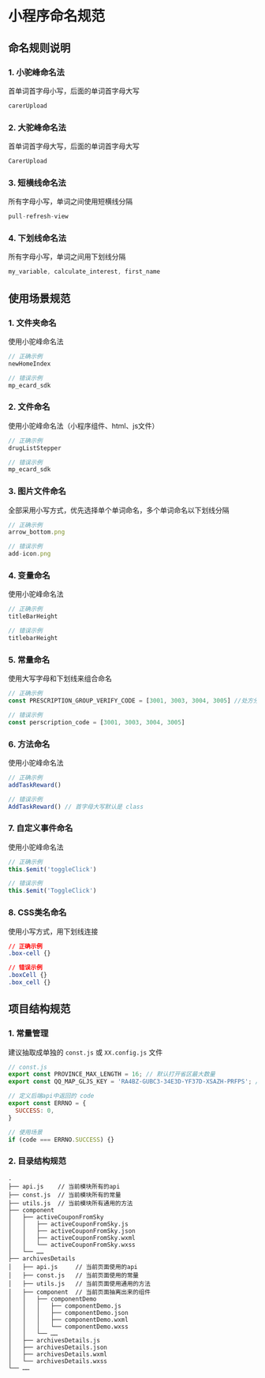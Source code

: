 # 小程序命名规范

## 命名规则说明

### 1. 小驼峰命名法
首单词首字母小写，后面的单词首字母大写
```javascript
carerUpload
```

### 2. 大驼峰命名法
首单词首字母大写，后面的单词首字母大写
```javascript
CarerUpload
```

### 3. 短横线命名法
所有字母小写，单词之间使用短横线分隔
```javascript
pull-refresh-view
```

### 4. 下划线命名法
所有字母小写，单词之间用下划线分隔
```javascript
my_variable, calculate_interest, first_name
```

## 使用场景规范

### 1. 文件夹命名
使用小驼峰命名法
```javascript
// 正确示例
newHomeIndex

// 错误示例
mp_ecard_sdk
```

### 2. 文件命名
使用小驼峰命名法（小程序组件、html、js文件）
```javascript
// 正确示例
drugListStepper

// 错误示例
mp_ecard_sdk
```

### 3. 图片文件命名
全部采用小写方式，优先选择单个单词命名，多个单词命名以下划线分隔
```javascript
// 正确示例
arrow_bottom.png

// 错误示例
add-icon.png
```

### 4. 变量命名
使用小驼峰命名法
```javascript
// 正确示例
titleBarHeight

// 错误示例
titlebarHeight
```

### 5. 常量命名
使用大写字母和下划线来组合命名
```javascript
// 正确示例
const PRESCRIPTION_GROUP_VERIFY_CODE = [3001, 3003, 3004, 3005] //处方分组校验拦截code

// 错误示例
const perscription_code = [3001, 3003, 3004, 3005]
```

### 6. 方法命名
使用小驼峰命名法
```javascript
// 正确示例
addTaskReward()

// 错误示例
AddTaskReward() // 首字母大写默认是 class
```

### 7. 自定义事件命名
使用小驼峰命名法
```javascript
// 正确示例
this.$emit('toggleClick')

// 错误示例
this.$emit('ToggleClick')
```

### 8. CSS类名命名
使用小写方式，用下划线连接
```css
// 正确示例
.box-cell {}

// 错误示例
.boxCell {}
.box_cell {}
```

## 项目结构规范

### 1. 常量管理
建议抽取成单独的 `const.js` 或 `XX.config.js` 文件
```javascript
// const.js
export const PROVINCE_MAX_LENGTH = 16; // 默认打开省区最大数量
export const QQ_MAP_GLJS_KEY = 'RA4BZ-GUBC3-34E3D-YF37D-XSAZH-PRFPS'; // 腾讯地图KEY

// 定义后端api中返回的 code
export const ERRNO = {
  SUCCESS: 0,
}

// 使用场景
if (code === ERRNO.SUCCESS) {}
```

### 2. 目录结构规范
```
.
├── api.js    // 当前模块所有的api
├── const.js  // 当前模块所有的常量
├── utils.js  // 当前模块所有通用的方法
├── component
│   ├── activeCouponFromSky
│   │   ├── activeCouponFromSky.js
│   │   ├── activeCouponFromSky.json
│   │   ├── activeCouponFromSky.wxml
│   │   └── activeCouponFromSky.wxss
│   └── ……
├── archivesDetails
│   ├── api.js     // 当前页面使用的api
│   ├── const.js   // 当前页面使用的常量
│   ├── utils.js   // 当前页面使用通用的方法
│   ├── component  // 当前页面抽离出来的组件
│   │   ├── componentDemo
│   │   │   ├── componentDemo.js
│   │   │   ├── componentDemo.json
│   │   │   ├── componentDemo.wxml
│   │   │   └── componentDemo.wxss
│   │   └── ……
│   ├── archivesDetails.js
│   ├── archivesDetails.json
│   ├── archivesDetails.wxml
│   └── archivesDetails.wxss
└── ……
``` 